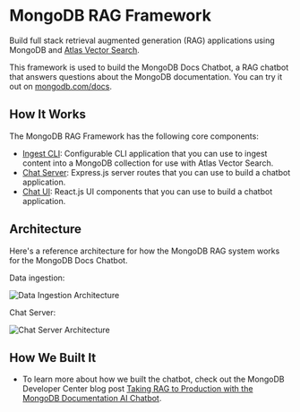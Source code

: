 # MongoDB RAG Framework

Build full stack retrieval augmented generation (RAG) applications using MongoDB
and [Atlas Vector Search](https://www.mongodb.com/docs/atlas/atlas-vector-search/vector-search-overview/).

This framework is used to build the MongoDB Docs Chatbot, a RAG chatbot that answers questions about the MongoDB documentation. You can try it out on [mongodb.com/docs](https://www.mongodb.com/docs/).

## How It Works

The MongoDB RAG Framework has the following core components:

- [Ingest CLI](./ingest.md): Configurable CLI application that you can use to ingest content into a MongoDB collection for use with Atlas Vector Search.
- [Chat Server](./server.md): Express.js server routes that you can use to build a chatbot application.
- [Chat UI](./ui.md): React.js UI components that you can use to build a chatbot application.

## Architecture

Here's a reference architecture for how the MongoDB RAG system works for the MongoDB Docs Chatbot.

Data ingestion:

![Data Ingestion Architecture](/img/ingest-diagram.webp)

Chat Server:

![Chat Server Architecture](/img/server-diagram.webp)

## How We Built It

- To learn more about how we built the chatbot, check out the MongoDB Developer Center blog post [Taking RAG to Production with the MongoDB Documentation AI Chatbot](https://www.mongodb.com/developer/products/atlas/taking-rag-to-production-documentation-ai-chatbot/).
